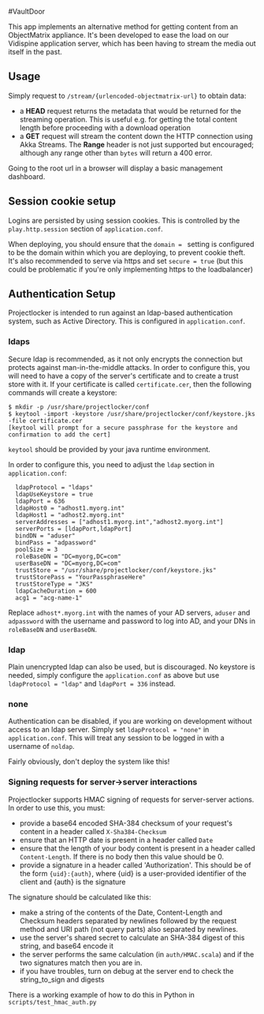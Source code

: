 #VaultDoor

This app implements an alternative method for getting content from an ObjectMatrix appliance.
It's been developed to ease the load on our Vidispine application server, which has been having to 
stream the media out itself in the past.

## Usage

Simply request to `/stream/{urlencoded-objectmatrix-url}` to obtain data:

- a **HEAD** request returns the metadata that would be returned for the streaming operation.
This is useful e.g. for getting the total content length before proceeding with a download operation
- a **GET** request will stream the content down the HTTP connection using Akka Streams.  The **Range** header is
not just supported but encouraged; although any range other than `bytes` will return a 400 error.

Going to the root url in a browser will display a basic management dashboard.

## Session cookie setup

Logins are persisted by using session cookies. This is controlled by the `play.http.session` section of `application.conf`.

When deploying, you should ensure that the `domain = ` setting is configured to be the domain within which you are deploying,
to prevent cookie theft.  It's also recommended to serve via https and set `secure = true` (but this could be problematic if you're
only implementing https to the loadbalancer)

## Authentication Setup

Projectlocker is intended to run against an ldap-based authentication system, such as Active Directory. This is configured
in `application.conf`.

### ldaps

Secure ldap is recommended, as it not only encrypts the connection but protects against man-in-the-middle attacks.
In order to configure this, you will need to have a copy of the server's certificate and to create a trust store with it.
If your certificate is called `certificate.cer`, then the following commands will create a keystore:

```
$ mkdir -p /usr/share/projectlocker/conf
$ keytool -import -keystore /usr/share/projectlocker/conf/keystore.jks -file certificate.cer
[keytool will prompt for a secure passphrase for the keystore and confirmation to add the cert]
```

`keytool` should be provided by your java runtime environment.

In order to configure this, you need to adjust the `ldap` section in `application.conf`:

```
  ldapProtocol = "ldaps"
  ldapUseKeystore = true
  ldapPort = 636
  ldapHost0 = "adhost1.myorg.int"
  ldapHost1 = "adhost2.myorg.int"
  serverAddresses = ["adhost1.myorg.int","adhost2.myorg.int"]
  serverPorts = [ldapPort,ldapPort]
  bindDN = "aduser"
  bindPass = "adpassword"
  poolSize = 3
  roleBaseDN = "DC=myorg,DC=com"
  userBaseDN = "DC=myorg,DC=com"
  trustStore = "/usr/share/projectlocker/conf/keystore.jks"
  trustStorePass = "YourPassphraseHere"
  trustStoreType = "JKS"
  ldapCacheDuration = 600
  acg1 = "acg-name-1"
```

Replace `adhost*.myorg.int` with the names of your AD servers, `aduser` and `adpassword` with the username and password
to log into AD, and your DNs in `roleBaseDN` and `userBaseDN`.

### ldap

Plain unencrypted ldap can also be used, but is discouraged.  No keystore is needed, simply configure the `application.conf`
as above but use `ldapProtocol = "ldap"` and `ldapPort = 336` instead.

### none

Authentication can be disabled, if you are working on development without access to an ldap server.  Simply set
`ldapProtocol = "none"` in `application.conf`.  This will treat any session to be logged in with a username of `noldap`.

Fairly obviously, don't deploy the system like this!


### Signing requests for server->server interactions

Projectlocker supports HMAC signing of requests for server-server actions.
In order to use this, you must:

- provide a base64 encoded SHA-384 checksum of your request's content in a header called `X-Sha384-Checksum`
- ensure that an HTTP date is present in a header called `Date`
- ensure that the length of your body content is present in a header called `Content-Length`. If there is no body then this value should be 0.
- provide a signature in a header called 'Authorization'.  This should be of the form `{uid}:{auth}`, where {uid} is a user-provided
identifier of the client and {auth} is the signature

The signature should be calculated like this:

- make a string of the contents of the Date, Content-Length and Checksum headers separated by newlines followed by the
 request method and URI path (not query parts) also separated by newlines.
- use the server's shared secret to calculate an SHA-384 digest of this string, and base64 encode it
- the server performs the same calculation (in `auth/HMAC.scala`) and if the two signatures match then you are in.
- if you have troubles, turn on debug at the server end to check the string_to_sign and digests

There is a working example of how to do this in Python in `scripts/test_hmac_auth.py`